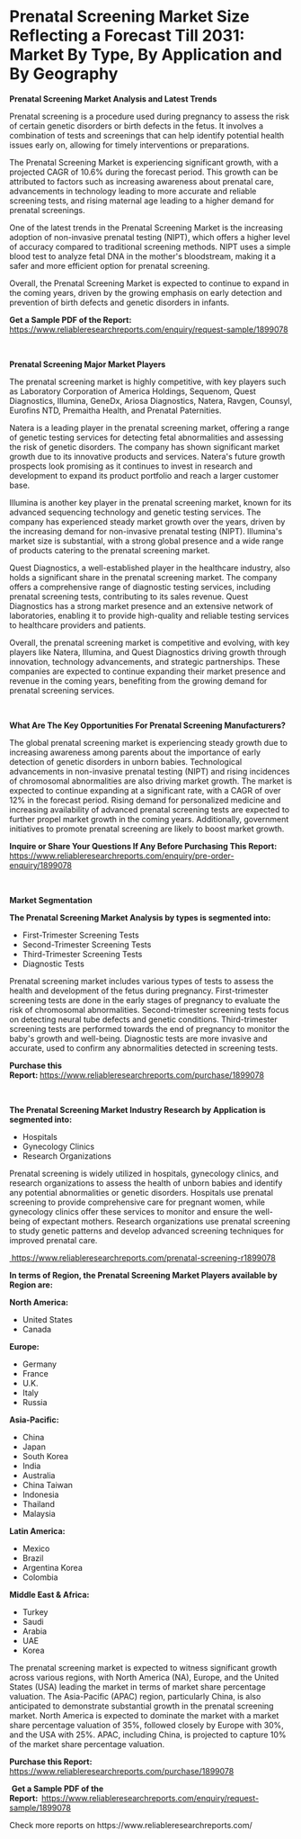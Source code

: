 <p><h1>Prenatal Screening Market Size Reflecting a Forecast Till 2031: Market By Type, By Application and By Geography</h1></p><p><strong>Prenatal Screening Market Analysis and Latest Trends</strong></p>
<p><p>Prenatal screening is a procedure used during pregnancy to assess the risk of certain genetic disorders or birth defects in the fetus. It involves a combination of tests and screenings that can help identify potential health issues early on, allowing for timely interventions or preparations.</p><p>The Prenatal Screening Market is experiencing significant growth, with a projected CAGR of 10.6% during the forecast period. This growth can be attributed to factors such as increasing awareness about prenatal care, advancements in technology leading to more accurate and reliable screening tests, and rising maternal age leading to a higher demand for prenatal screenings.</p><p>One of the latest trends in the Prenatal Screening Market is the increasing adoption of non-invasive prenatal testing (NIPT), which offers a higher level of accuracy compared to traditional screening methods. NIPT uses a simple blood test to analyze fetal DNA in the mother's bloodstream, making it a safer and more efficient option for prenatal screening.</p><p>Overall, the Prenatal Screening Market is expected to continue to expand in the coming years, driven by the growing emphasis on early detection and prevention of birth defects and genetic disorders in infants.</p></p>
<p><strong>Get a Sample PDF of the Report:&nbsp;</strong> <a href="https://www.reliableresearchreports.com/enquiry/request-sample/1899078">https://www.reliableresearchreports.com/enquiry/request-sample/1899078</a></p>
<p>&nbsp;</p>
<p><strong>Prenatal Screening Major Market Players</strong></p>
<p><p>The prenatal screening market is highly competitive, with key players such as Laboratory Corporation of America Holdings, Sequenom, Quest Diagnostics, Illumina, GeneDx, Ariosa Diagnostics, Natera, Ravgen, Counsyl, Eurofins NTD, Premaitha Health, and Prenatal Paternities.</p><p>Natera is a leading player in the prenatal screening market, offering a range of genetic testing services for detecting fetal abnormalities and assessing the risk of genetic disorders. The company has shown significant market growth due to its innovative products and services. Natera's future growth prospects look promising as it continues to invest in research and development to expand its product portfolio and reach a larger customer base.</p><p>Illumina is another key player in the prenatal screening market, known for its advanced sequencing technology and genetic testing services. The company has experienced steady market growth over the years, driven by the increasing demand for non-invasive prenatal testing (NIPT). Illumina's market size is substantial, with a strong global presence and a wide range of products catering to the prenatal screening market.</p><p>Quest Diagnostics, a well-established player in the healthcare industry, also holds a significant share in the prenatal screening market. The company offers a comprehensive range of diagnostic testing services, including prenatal screening tests, contributing to its sales revenue. Quest Diagnostics has a strong market presence and an extensive network of laboratories, enabling it to provide high-quality and reliable testing services to healthcare providers and patients.</p><p>Overall, the prenatal screening market is competitive and evolving, with key players like Natera, Illumina, and Quest Diagnostics driving growth through innovation, technology advancements, and strategic partnerships. These companies are expected to continue expanding their market presence and revenue in the coming years, benefiting from the growing demand for prenatal screening services.</p></p>
<p>&nbsp;</p>
<p><strong>What Are The Key Opportunities For Prenatal Screening Manufacturers?</strong></p>
<p><p>The global prenatal screening market is experiencing steady growth due to increasing awareness among parents about the importance of early detection of genetic disorders in unborn babies. Technological advancements in non-invasive prenatal testing (NIPT) and rising incidences of chromosomal abnormalities are also driving market growth. The market is expected to continue expanding at a significant rate, with a CAGR of over 12% in the forecast period. Rising demand for personalized medicine and increasing availability of advanced prenatal screening tests are expected to further propel market growth in the coming years. Additionally, government initiatives to promote prenatal screening are likely to boost market growth.</p></p>
<p><strong>Inquire or Share Your Questions If Any Before Purchasing This Report:</strong> <a href="https://www.reliableresearchreports.com/enquiry/pre-order-enquiry/1899078">https://www.reliableresearchreports.com/enquiry/pre-order-enquiry/1899078</a></p>
<p>&nbsp;</p>
<p><strong>Market Segmentation</strong></p>
<p><strong>The Prenatal Screening Market Analysis by types is segmented into:</strong></p>
<p><ul><li>First-Trimester Screening Tests</li><li>Second-Trimester Screening Tests</li><li>Third-Trimester Screening Tests</li><li>Diagnostic Tests</li></ul></p>
<p><p>Prenatal screening market includes various types of tests to assess the health and development of the fetus during pregnancy. First-trimester screening tests are done in the early stages of pregnancy to evaluate the risk of chromosomal abnormalities. Second-trimester screening tests focus on detecting neural tube defects and genetic conditions. Third-trimester screening tests are performed towards the end of pregnancy to monitor the baby's growth and well-being. Diagnostic tests are more invasive and accurate, used to confirm any abnormalities detected in screening tests.</p></p>
<p><strong>Purchase this Report:&nbsp;</strong><a href="https://www.reliableresearchreports.com/purchase/1899078">https://www.reliableresearchreports.com/purchase/1899078</a></p>
<p>&nbsp;</p>
<p><strong>The Prenatal Screening Market Industry Research by Application is segmented into:</strong></p>
<p><ul><li>Hospitals</li><li>Gynecology Clinics</li><li>Research Organizations</li></ul></p>
<p><p>Prenatal screening is widely utilized in hospitals, gynecology clinics, and research organizations to assess the health of unborn babies and identify any potential abnormalities or genetic disorders. Hospitals use prenatal screening to provide comprehensive care for pregnant women, while gynecology clinics offer these services to monitor and ensure the well-being of expectant mothers. Research organizations use prenatal screening to study genetic patterns and develop advanced screening techniques for improved prenatal care.</p></p>
<p><a href="https://www.reliableresearchreports.com/prenatal-screening-r1899078">&nbsp;https://www.reliableresearchreports.com/prenatal-screening-r1899078</a></p>
<p><strong>In terms of Region, the Prenatal Screening Market Players available by Region are:</strong></p>
<p>
    <p> <strong> North America: </strong>
        <ul>
            <li>United States</li>
            <li>Canada</li>
        </ul>
        </p> 
    <p> <strong> Europe: </strong>
        <ul>
            <li>Germany</li>
            <li>France</li>
            <li>U.K.</li>
            <li>Italy</li>
            <li>Russia</li>
        </ul>
        </p> 
    <p> <strong> Asia-Pacific: </strong>
        <ul>
            <li>China</li>
            <li>Japan</li>
            <li>South Korea</li>
            <li>India</li>
            <li>Australia</li>
            <li>China Taiwan</li>
            <li>Indonesia</li>
            <li>Thailand</li>
            <li>Malaysia</li>
        </ul>
        </p> 
    <p> <strong> Latin America: </strong>
        <ul>
            <li>Mexico</li>
            <li>Brazil</li>
            <li>Argentina Korea</li>
            <li>Colombia</li>
        </ul>
        </p> 
    <p> <strong> Middle East & Africa: </strong>
        <ul>
            <li>Turkey</li>
            <li>Saudi</li>
            <li>Arabia</li>
            <li>UAE</li>
            <li>Korea</li>
        </ul>
    </p>
    </p>
<p><p>The prenatal screening market is expected to witness significant growth across various regions, with North America (NA), Europe, and the United States (USA) leading the market in terms of market share percentage valuation. The Asia-Pacific (APAC) region, particularly China, is also anticipated to demonstrate substantial growth in the prenatal screening market. North America is expected to dominate the market with a market share percentage valuation of 35%, followed closely by Europe with 30%, and the USA with 25%. APAC, including China, is projected to capture 10% of the market share percentage valuation.</p></p>
<p><strong>Purchase this Report: </strong><a href="https://www.reliableresearchreports.com/purchase/1899078">https://www.reliableresearchreports.com/purchase/1899078</a></p>
<p>&nbsp;<strong>Get a Sample PDF of the Report:&nbsp;&nbsp;</strong><a href="https://www.reliableresearchreports.com/enquiry/request-sample/1899078">https://www.reliableresearchreports.com/enquiry/request-sample/1899078</a></p>
<p><strong></strong></p>
<p>Check more reports on https://www.reliableresearchreports.com/</p>